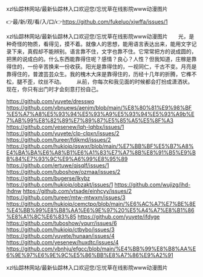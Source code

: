 xzl仙踪林网站/最新仙踪林入口欢迎您/忘忧草在线影院www动漫图片

👉最/新/观/看/入/口/👉https://github.com/fukeluo/xjwffa/issues/1

xzl仙踪林网站/最新仙踪林入口欢迎您/忘忧草在线影院www动漫图片　　光，是种奇怪的物质，看得见，摸不着。就像人的思想，能用语言表达出来，能用文字记录下来，真假却不能辨别。语言靠不住，文字也靠不住。它常常把方的说成圆的，把黑的说成白的。什么东西能靠得住呢？感情？良心？人性？但我知道，庄稼是靠得住的，一份辛苦换来一份收获。阳光是靠得住的，一视同仁，千古不变。月亮是靠得住的，普渡芸芸众生。我的槐木大床是靠得住的，历经十几年的折腾，它榫不松，腿不歪，纹丝不动。
　　从前，你每次和我见面的时候都会打扮成潇洒状。现在，你只有出门时才会刻意打扮自己。


https://github.com/yuyete/dresswo
https://github.com/vbnuews/aenjm/blob/main/%E8%80%81%E9%98%BF%E5%A7%A8%E5%93%94%E5%93%A9%E5%93%94%E5%93%A9b%E7%AB%99%E8%82%89%E7%89%87%E5%85%A5%E5%8F%A3
https://github.com/yesenew/lqh-lqhbx/issues/1
https://github.com/yuyete/clp-clpxn/issues/2
https://github.com/tureer/fdjkmd/issues/2
https://github.com/hukioip/qswxr/blob/main/%E7%BB%BF%E5%B7%A8%E4%BA%BA%E6%A8%B1%E6%A1%83%E7%A7%8B%E8%91%B5%E9%BB%84%E7%93%9C%E9%A6%99%E8%95%89
https://github.com/ertuwe/qjsqlf/issues/1
https://github.com/tuboshow/ozmaa/issues/2
https://github.com/bugerse/lkybz
https://github.com/hukioip/obzakt/issues/1
https://github.com/wujizg/ihd-ihdnw
https://github.com/vtsade/einhcyy/issues/2
https://github.com/tureer/mtw-mtwxm/issues/3
https://github.com/hukioip/cemctpo/blob/main/%E6%AC%A7%E7%BE%8E%E4%BB%99%E8%B8%AA%E6%9E%97%20%E5%A4%A7%E8%B1%86%E8%A1%8C%E6%83%85
https://github.com/yuyete/ifdyge
https://github.com/tuboshow/yqurr/issues/6
https://github.com/hukioip/ctbybo/issues/3
https://github.com/yuyete/hunaan/issues/4
https://github.com/yesenew/huxdtc/issues/4
https://github.com/vbnhju/efgcc/blob/main/%E4%BB%99%E8%B8%AA%E6%9E%97%E6%9E%9C%E5%86%BB%E8%A7%86%E9%A2%91

xzl仙踪林网站/最新仙踪林入口欢迎您/忘忧草在线影院www动漫图片
